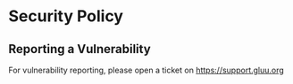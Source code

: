 # Security Policy

## Reporting a Vulnerability

For vulnerability reporting, please open a ticket on https://support.gluu.org